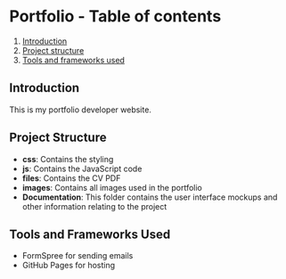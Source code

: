 # Portfolio - Table of contents
1. [Introduction](#introduction)
2. [Project structure](#project-structure)
3. [Tools and frameworks used](#tools-and-frameworks-used)

## Introduction
This is my portfolio developer website. 

## Project Structure
* **css**: Contains the styling
* **js**: Contains the JavaScript code
* **files**: Contains the CV PDF
* **images**: Contains all images used in the portfolio
* **Documentation**: This folder contains the user interface mockups and other information relating to the project

## Tools and Frameworks Used
* FormSpree for sending emails
* GitHub Pages for hosting